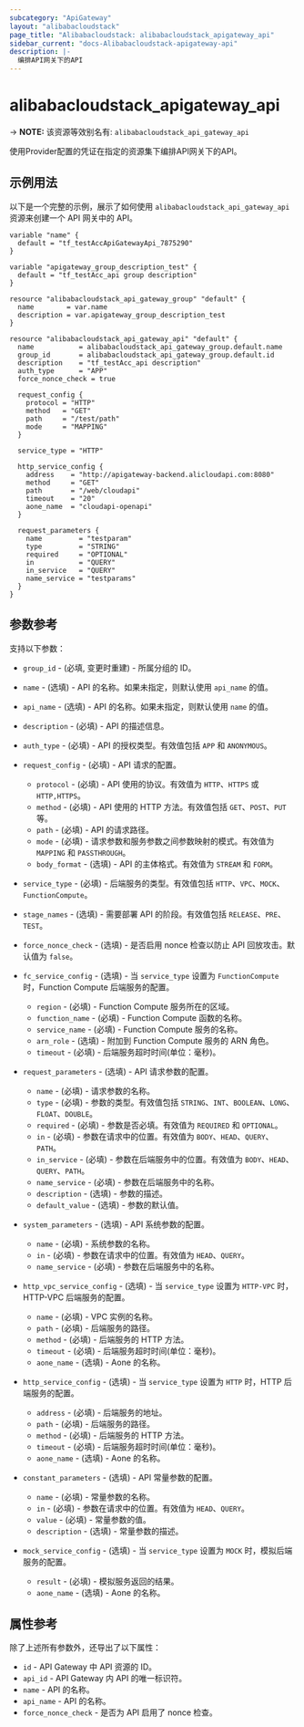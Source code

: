 ```yaml
---
subcategory: "ApiGateway"
layout: "alibabacloudstack"
page_title: "Alibabacloudstack: alibabacloudstack_apigateway_api"
sidebar_current: "docs-Alibabacloudstack-apigateway-api"
description: |- 
  编排API网关下的API
---
```


# alibabacloudstack_apigateway_api
-> **NOTE:** 该资源等效别名有: `alibabacloudstack_api_gateway_api`

使用Provider配置的凭证在指定的资源集下编排API网关下的API。

## 示例用法

以下是一个完整的示例，展示了如何使用 `alibabacloudstack_api_gateway_api` 资源来创建一个 API 网关中的 API。

```hcl
variable "name" {
  default = "tf_testAccApiGatewayApi_7875290"
}

variable "apigateway_group_description_test" {
  default = "tf_testAcc_api group description"
}

resource "alibabacloudstack_api_gateway_group" "default" {
  name        = var.name
  description = var.apigateway_group_description_test
}

resource "alibabacloudstack_api_gateway_api" "default" {
  name           = alibabacloudstack_api_gateway_group.default.name
  group_id       = alibabacloudstack_api_gateway_group.default.id
  description    = "tf_testAcc_api description"
  auth_type      = "APP"
  force_nonce_check = true

  request_config {
    protocol = "HTTP"
    method   = "GET"
    path     = "/test/path"
    mode     = "MAPPING"
  }

  service_type = "HTTP"

  http_service_config {
    address    = "http://apigateway-backend.alicloudapi.com:8080"
    method     = "GET"
    path       = "/web/cloudapi"
    timeout    = "20"
    aone_name  = "cloudapi-openapi"
  }

  request_parameters {
    name         = "testparam"
    type         = "STRING"
    required     = "OPTIONAL"
    in           = "QUERY"
    in_service   = "QUERY"
    name_service = "testparams"
  }
}
```

## 参数参考

支持以下参数：

* `group_id` - (必填, 变更时重建) - 所属分组的 ID。
* `name` - (选填) - API 的名称。如果未指定，则默认使用 `api_name` 的值。
* `api_name` - (选填) - API 的名称。如果未指定，则默认使用 `name` 的值。
* `description` - (必填) - API 的描述信息。
* `auth_type` - (必填) - API 的授权类型。有效值包括 `APP` 和 `ANONYMOUS`。
* `request_config` - (必填) - API 请求的配置。

  * `protocol` - (必填) - API 使用的协议。有效值为 `HTTP`、`HTTPS` 或 `HTTP,HTTPS`。
  * `method` - (必填) - API 使用的 HTTP 方法。有效值包括 `GET`、`POST`、`PUT` 等。
  * `path` - (必填) - API 的请求路径。
  * `mode` - (必填) - 请求参数和服务参数之间参数映射的模式。有效值为 `MAPPING` 和 `PASSTHROUGH`。
  * `body_format` - (选填) - API 的主体格式。有效值为 `STREAM` 和 `FORM`。

* `service_type` - (必填) - 后端服务的类型。有效值包括 `HTTP`、`VPC`、`MOCK`、`FunctionCompute`。
* `stage_names` - (选填) - 需要部署 API 的阶段。有效值包括 `RELEASE`、`PRE`、`TEST`。
* `force_nonce_check` - (选填) - 是否启用 nonce 检查以防止 API 回放攻击。默认值为 `false`。
* `fc_service_config` - (选填) - 当 `service_type` 设置为 `FunctionCompute` 时，Function Compute 后端服务的配置。

  * `region` - (必填) - Function Compute 服务所在的区域。
  * `function_name` - (必填) - Function Compute 函数的名称。
  * `service_name` - (必填) - Function Compute 服务的名称。
  * `arn_role` - (选填) - 附加到 Function Compute 服务的 ARN 角色。
  * `timeout` - (必填) - 后端服务超时时间(单位：毫秒)。

* `request_parameters` - (选填) - API 请求参数的配置。

  * `name` - (必填) - 请求参数的名称。
  * `type` - (必填) - 参数的类型。有效值包括 `STRING`、`INT`、`BOOLEAN`、`LONG`、`FLOAT`、`DOUBLE`。
  * `required` - (必填) - 参数是否必填。有效值为 `REQUIRED` 和 `OPTIONAL`。
  * `in` - (必填) - 参数在请求中的位置。有效值为 `BODY`、`HEAD`、`QUERY`、`PATH`。
  * `in_service` - (必填) - 参数在后端服务中的位置。有效值为 `BODY`、`HEAD`、`QUERY`、`PATH`。
  * `name_service` - (必填) - 参数在后端服务中的名称。
  * `description` - (选填) - 参数的描述。
  * `default_value` - (选填) - 参数的默认值。

* `system_parameters` - (选填) - API 系统参数的配置。

  * `name` - (必填) - 系统参数的名称。
  * `in` - (必填) - 参数在请求中的位置。有效值为 `HEAD`、`QUERY`。
  * `name_service` - (必填) - 参数在后端服务中的名称。

* `http_vpc_service_config` - (选填) - 当 `service_type` 设置为 `HTTP-VPC` 时，HTTP-VPC 后端服务的配置。

  * `name` - (必填) - VPC 实例的名称。
  * `path` - (必填) - 后端服务的路径。
  * `method` - (必填) - 后端服务的 HTTP 方法。
  * `timeout` - (必填) - 后端服务超时时间(单位：毫秒)。
  * `aone_name` - (选填) - Aone 的名称。

* `http_service_config` - (选填) - 当 `service_type` 设置为 `HTTP` 时，HTTP 后端服务的配置。

  * `address` - (必填) - 后端服务的地址。
  * `path` - (必填) - 后端服务的路径。
  * `method` - (必填) - 后端服务的 HTTP 方法。
  * `timeout` - (必填) - 后端服务超时时间(单位：毫秒)。
  * `aone_name` - (选填) - Aone 的名称。

* `constant_parameters` - (选填) - API 常量参数的配置。

  * `name` - (必填) - 常量参数的名称。
  * `in` - (必填) - 参数在请求中的位置。有效值为 `HEAD`、`QUERY`。
  * `value` - (必填) - 常量参数的值。
  * `description` - (选填) - 常量参数的描述。

* `mock_service_config` - (选填) - 当 `service_type` 设置为 `MOCK` 时，模拟后端服务的配置。

  * `result` - (必填) - 模拟服务返回的结果。
  * `aone_name` - (选填) - Aone 的名称。

## 属性参考

除了上述所有参数外，还导出了以下属性：

* `id` - API Gateway 中 API 资源的 ID。
* `api_id` - API Gateway 内 API 的唯一标识符。
* `name` - API 的名称。
* `api_name` - API 的名称。
* `force_nonce_check` - 是否为 API 启用了 nonce 检查。
